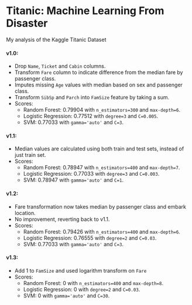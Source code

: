 # Titanic: Machine Learning From Disaster

My analysis of the Kaggle Titanic Dataset

#### v1.0:
* Drop `Name`, `Ticket` and `Cabin` columns.
* Transform `Fare` column to indicate difference from the median fare by passenger class.
* Imputes missing `Age` values with median based on sex and passenger class.
* Transform `SibSp` and `Parch` into `FamSize` feature by taking a sum.
* Scores:
    * Random Forest: 0.79904 with `n_estimators=300` and `max-depth=6`.
    * Logistic Regression: 0.77512 with `degree=3` and `C=0.005`.
    * SVM: 0.77033 with `gamma='auto'` and `C=3`.

#### v1.1:
* Median values are calculated using both train and test sets, instead of just train set.
* Scores:
    * Random Forest: 0.78947 with `n_estimators=400` and `max-depth=7`.
    * Logistic Regression: 0.77033 with `degree=3` and `C=0.003`.
    * SVM: 0.78947 with `gamma='auto'` and `C=1`.

#### v1.2:
* Fare transformation now takes median by passenger class and embark location.
* No improvement, reverting back to v1.1.
* Scores:
    * Random Forest: 0.79426 with `n_estimators=400` and `max-depth=6`.
    * Logistic Regression: 0.76555 with `degree=2` and `C=0.03`.
    * SVM: 0.77033 with `gamma='auto'` and `C=3`.

#### v1.3:
* Add 1 to `FamSize` and used logarithm transform on `Fare`
* Scores:
    * Random Forest: 0 with `n_estimators=400` and `max-depth=8`.
    * Logistic Regression: 0 with `degree=2` and `C=0.03`.
    * SVM: 0 with `gamma='auto'` and `C=30`.